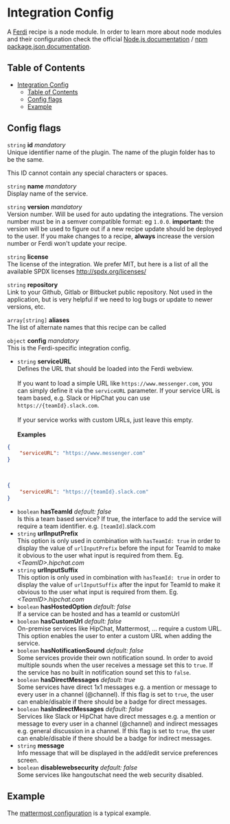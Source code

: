 # Integration Config

A [Ferdi](https://getferdi.com) recipe is a node module. In order to learn more about node modules and their configuration check the official [Node.js documentation](https://nodejs.org/api/modules.html) / [npm package.json documentation](https://docs.npmjs.com/files/package.json).

## Table of Contents

- [Integration Config](#integration-config)
  - [Table of Contents](#table-of-contents)
  - [Config flags](#config-flags)
  - [Example](#example)

## Config flags

`string` **id** _mandatory_<br />
Unique identifier name of the plugin. The name of the plugin folder has to be the same.

This ID cannot contain any special characters or spaces.

`string` **name** _mandatory_<br />
Display name of the service.

`string` **version** _mandatory_<br />
Version number. Will be used for auto updating the integrations. The version number must be in a semver compatible format: eg `1.0.0`.
**important:** the version will be used to figure out if a new recipe update should be deployed to the user. If you make changes to a recipe, **always** increase the version number or Ferdi won't update your recipe.

`string` **license**<br />
The license of the integration. We prefer MIT, but here is a list of all the available SPDX licenses http://spdx.org/licenses/

`string` **repository**<br />
Link to your Github, Gitlab or Bitbucket public repository. Not used in the application, but is very helpful if we need to log bugs or update to newer versions, etc.

`array[string]` **aliases**<br />
The list of alternate names that this recipe can be called

`object` **config** _mandatory_<br />
This is the Ferdi-specific integration config.

* `string` **serviceURL**<br/>
Defines the URL that should be loaded into the Ferdi webview.
<br /><br />
If you want to load a simple URL like `https://www.messenger.com`, you can simply define it via the `serviceURL` parameter. If your service URL is team based, e.g. Slack or HipChat you can use `https://{teamId}.slack.com`.
<br /><br />
If your service works with custom URLs, just leave this empty.
<br /><br />
**Examples**

```json
{
    "serviceURL": "https://www.messenger.com"
}
```

<br />

```json
{
    "serviceURL": "https://{teamId}.slack.com"
}
```

* `boolean` **hasTeamId** _default: false_<br />
Is this a team based service? If true, the interface to add the service will require a team identifier. e.g. `[teamId]`.slack.com
* `string` **urlInputPrefix**<br />
This option is only used in combination with `hasTeamId: true` in order to display the value of `urlInputPrefix` before the input for TeamId to make it obvious to the user what input is required from them. Eg. _&lt;TeamID&gt;.hipchat.com_
* `string` **urlInputSuffix**<br />
This option is only used in combination with `hasTeamId: true` in order to display the value of `urlInputSuffix` after the input for TeamId to make it obvious to the user what input is required from them. Eg. _&lt;TeamID&gt;.hipchat.com_
* `boolean` **hasHostedOption** _default: false_<br />
If a service can be hosted and has a teamId or customUrl
* `boolean` **hasCustomUrl** _default: false_<br />
On-premise services like HipChat, Mattermost, ... require a custom URL. This option enables the user to enter a custom URL when adding the service.
* `boolean` **hasNotificationSound** _default: false_<br />
Some services provide their own notification sound. In order to avoid multiple sounds when the user receives a message set this to `true`. If the service has no built in notification sound set this to `false`.
* `boolean` **hasDirectMessages** _default: true_<br />
Some services have direct 1x1 messages e.g. a mention or message to every user in a channel (@channel). If this flag is set to `true`, the user can enable/disable if there should be a badge for direct messages.
* `boolean` **hasIndirectMessages** _default: false_<br />
Services like Slack or HipChat have direct messages e.g. a mention or message to every user in a channel (@channel) and indirect messages e.g. general discussion in a channel. If this flag is set to `true`, the user can enable/disable if there should be a badge for indirect messages.
* `string` **message**<br />
Info message that will be displayed in the add/edit service preferences screen.
* `boolean` **disablewebsecurity** _default: false_<br />
Some services like hangoutschat need the web security disabled.

## Example

The [mattermost configuration](https://github.com/getferdi/recipes/blob/master/recipes/mattermost/package.json) is a typical example.
